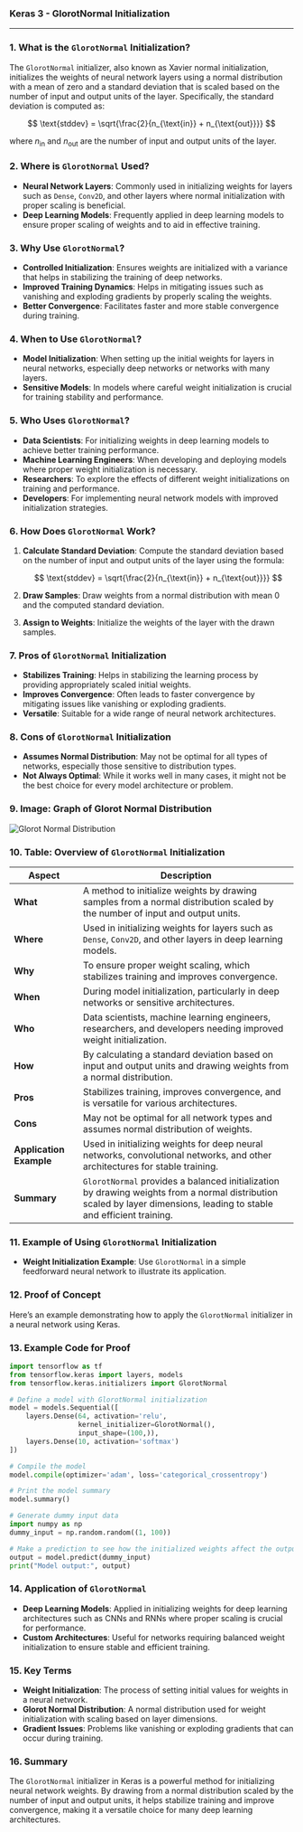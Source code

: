 ### **Keras 3 - GlorotNormal Initialization**

---

### **1. What is the `GlorotNormal` Initialization?**

The `GlorotNormal` initializer, also known as Xavier normal initialization, initializes the weights of neural network layers using a normal distribution with a mean of zero and a standard deviation that is scaled based on the number of input and output units of the layer. Specifically, the standard deviation is computed as:

$$ \text{stddev} = \sqrt{\frac{2}{n_{\text{in}} + n_{\text{out}}}} $$

where $n_{\text{in}}$ and $n_{\text{out}}$ are the number of input and output units of the layer.

### **2. Where is `GlorotNormal` Used?**

- **Neural Network Layers**: Commonly used in initializing weights for layers such as `Dense`, `Conv2D`, and other layers where normal initialization with proper scaling is beneficial.
- **Deep Learning Models**: Frequently applied in deep learning models to ensure proper scaling of weights and to aid in effective training.

### **3. Why Use `GlorotNormal`?**

- **Controlled Initialization**: Ensures weights are initialized with a variance that helps in stabilizing the training of deep networks.
- **Improved Training Dynamics**: Helps in mitigating issues such as vanishing and exploding gradients by properly scaling the weights.
- **Better Convergence**: Facilitates faster and more stable convergence during training.

### **4. When to Use `GlorotNormal`?**

- **Model Initialization**: When setting up the initial weights for layers in neural networks, especially deep networks or networks with many layers.
- **Sensitive Models**: In models where careful weight initialization is crucial for training stability and performance.

### **5. Who Uses `GlorotNormal`?**

- **Data Scientists**: For initializing weights in deep learning models to achieve better training performance.
- **Machine Learning Engineers**: When developing and deploying models where proper weight initialization is necessary.
- **Researchers**: To explore the effects of different weight initializations on training and performance.
- **Developers**: For implementing neural network models with improved initialization strategies.

### **6. How Does `GlorotNormal` Work?**

1. **Calculate Standard Deviation**: Compute the standard deviation based on the number of input and output units of the layer using the formula:

   $$ \text{stddev} = \sqrt{\frac{2}{n_{\text{in}} + n_{\text{out}}}} $$

2. **Draw Samples**: Draw weights from a normal distribution with mean 0 and the computed standard deviation.
3. **Assign to Weights**: Initialize the weights of the layer with the drawn samples.

### **7. Pros of `GlorotNormal` Initialization**

- **Stabilizes Training**: Helps in stabilizing the learning process by providing appropriately scaled initial weights.
- **Improves Convergence**: Often leads to faster convergence by mitigating issues like vanishing or exploding gradients.
- **Versatile**: Suitable for a wide range of neural network architectures.

### **8. Cons of `GlorotNormal` Initialization**

- **Assumes Normal Distribution**: May not be optimal for all types of networks, especially those sensitive to distribution types.
- **Not Always Optimal**: While it works well in many cases, it might not be the best choice for every model architecture or problem.

### **9. Image: Graph of Glorot Normal Distribution**

![Glorot Normal Distribution](https://engineer-ece.github.io/Keras-learn/Keras3/02.%20Layers%20API/03.%20Layer%20weight%20initializers/06.%20GlorotNormal%20class/glorot_normal_distribution.png)

### **10. Table: Overview of `GlorotNormal` Initialization**

| **Aspect**              | **Description**                                                                                             |
|-------------------------|-------------------------------------------------------------------------------------------------------------|
| **What**                | A method to initialize weights by drawing samples from a normal distribution scaled by the number of input and output units. |
| **Where**               | Used in initializing weights for layers such as `Dense`, `Conv2D`, and other layers in deep learning models. |
| **Why**                 | To ensure proper weight scaling, which stabilizes training and improves convergence.                       |
| **When**                | During model initialization, particularly in deep networks or sensitive architectures.                     |
| **Who**                 | Data scientists, machine learning engineers, researchers, and developers needing improved weight initialization. |
| **How**                 | By calculating a standard deviation based on input and output units and drawing weights from a normal distribution. |
| **Pros**                | Stabilizes training, improves convergence, and is versatile for various architectures.                     |
| **Cons**                | May not be optimal for all network types and assumes normal distribution of weights.                       |
| **Application Example** | Used in initializing weights for deep neural networks, convolutional networks, and other architectures for stable training. |
| **Summary**             | `GlorotNormal` provides a balanced initialization by drawing weights from a normal distribution scaled by layer dimensions, leading to stable and efficient training. |

### **11. Example of Using `GlorotNormal` Initialization**

- **Weight Initialization Example**: Use `GlorotNormal` in a simple feedforward neural network to illustrate its application.

### **12. Proof of Concept**

Here’s an example demonstrating how to apply the `GlorotNormal` initializer in a neural network using Keras.

### **13. Example Code for Proof**

```python
import tensorflow as tf
from tensorflow.keras import layers, models
from tensorflow.keras.initializers import GlorotNormal

# Define a model with GlorotNormal initialization
model = models.Sequential([
    layers.Dense(64, activation='relu', 
                 kernel_initializer=GlorotNormal(), 
                 input_shape=(100,)),
    layers.Dense(10, activation='softmax')
])

# Compile the model
model.compile(optimizer='adam', loss='categorical_crossentropy')

# Print the model summary
model.summary()

# Generate dummy input data
import numpy as np
dummy_input = np.random.random((1, 100))

# Make a prediction to see how the initialized weights affect the output
output = model.predict(dummy_input)
print("Model output:", output)
```

### **14. Application of `GlorotNormal`**

- **Deep Learning Models**: Applied in initializing weights for deep learning architectures such as CNNs and RNNs where proper scaling is crucial for performance.
- **Custom Architectures**: Useful for networks requiring balanced weight initialization to ensure stable and efficient training.

### **15. Key Terms**

- **Weight Initialization**: The process of setting initial values for weights in a neural network.
- **Glorot Normal Distribution**: A normal distribution used for weight initialization with scaling based on layer dimensions.
- **Gradient Issues**: Problems like vanishing or exploding gradients that can occur during training.

### **16. Summary**

The `GlorotNormal` initializer in Keras is a powerful method for initializing neural network weights. By drawing from a normal distribution scaled by the number of input and output units, it helps stabilize training and improve convergence, making it a versatile choice for many deep learning architectures.
